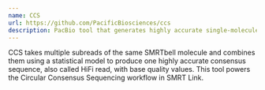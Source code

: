 ```yaml
---
name: CCS
url: https://github.com/PacificBiosciences/ccs
description: PacBio tool that generates highly accurate single-molecule consensus reads (HiFi Reads)
---
```


CCS takes multiple subreads of the same SMRTbell molecule and combines them
using a statistical model to produce one highly accurate consensus sequence,
also called HiFi read, with base quality values. This tool powers the Circular
Consensus Sequencing workflow in SMRT Link.
